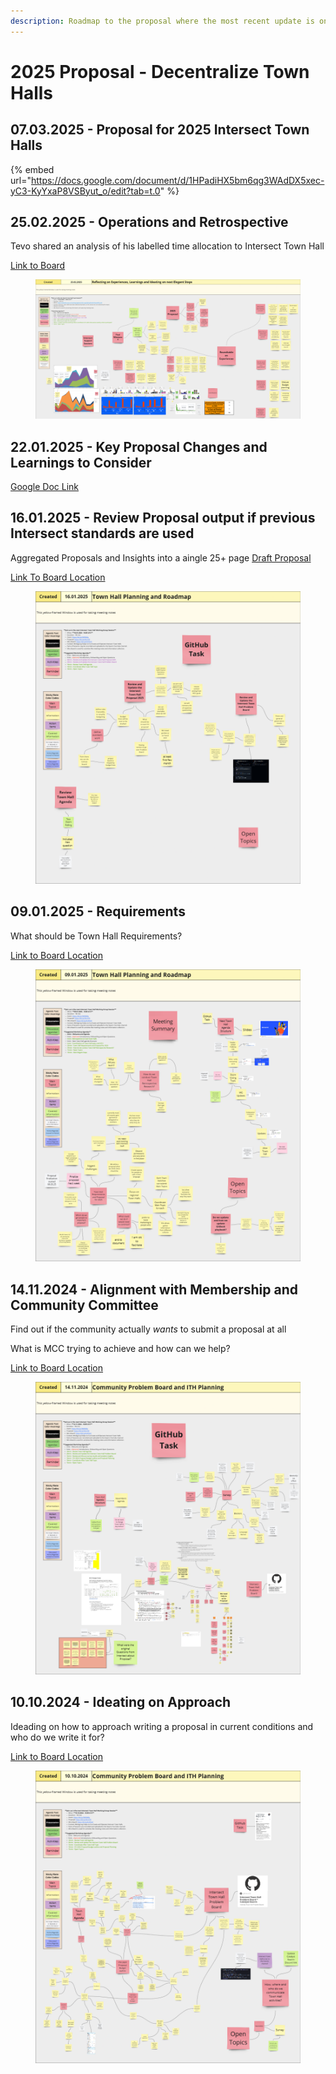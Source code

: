 ```yaml
---
description: Roadmap to the proposal where the most recent update is on top
---
```


# 2025 Proposal - Decentralize Town Halls

## 07.03.2025 - Proposal for 2025 Intersect Town Halls

{% embed url="https://docs.google.com/document/d/1HPadiHX5bm6qg3WAdDX5xec-yC3-KyYxaP8VSByut_o/edit?tab=t.0" %}

## 25.02.2025 - Operations and Retrospective

Tevo shared an analysis of his labelled time allocation to Intersect Town Hall

[Link to Board](https://miro.com/app/board/uXjVLkFzO4U=/?moveToWidget=3458764615719739549\&cot=10)

<figure><img src=".gitbook/assets/image (10).png" alt=""><figcaption></figcaption></figure>

## 22.01.2025 - Key Proposal Changes and Learnings to Consider

[Google Doc Link](https://docs.google.com/document/d/1Zv1GvBnuJAUZbscOiG9gHDvyyFX43MAstD-hi2y6l20/edit?tab=t.0#heading=h.zhmu5aktrohf)

## 16.01.2025 - Review Proposal output if previous Intersect standards are used

Aggregated Proposals and Insights into a aingle 25+ page [Draft Proposal](https://docs.google.com/document/d/1aK9ROeUatpzcYHERTGrvzn_zVx0oGhK15oPo5Rdi_kc/edit?tab=t.0#heading=h.zhmu5aktrohf)

[Link To Board Location](https://miro.com/app/board/uXjVKG5h5BA=/?moveToWidget=3458764611971939334\&cot=10)

<figure><img src=".gitbook/assets/image (8).png" alt=""><figcaption></figcaption></figure>

## 09.01.2025 - Requirements

What should be Town Hall Requirements?

[Link to Board Location](https://miro.com/app/board/uXjVKG5h5BA=/?moveToWidget=3458764611971939012\&cot=10)

<figure><img src=".gitbook/assets/image (7).png" alt=""><figcaption></figcaption></figure>

## 14.11.2024 - Alignment with Membership and Community Committee

Find out if the community actually _wants_ to submit a proposal at all

What is MCC trying to achieve and how can we help?

[Link to Board Location](https://miro.com/app/board/uXjVKG5h5BA=/?moveToWidget=3458764606681571282\&cot=10)

<figure><img src=".gitbook/assets/image (6).png" alt=""><figcaption></figcaption></figure>

## 10.10.2024 - Ideating on Approach

Ideading on how to approach writing a proposal in current conditions and who do we write it for?

[Link to Board Location](https://miro.com/app/board/uXjVKG5h5BA=/?moveToWidget=3458764601601171156\&cot=10)

<figure><img src=".gitbook/assets/image (4).png" alt=""><figcaption></figcaption></figure>
